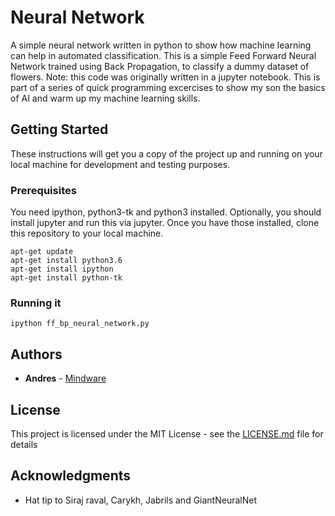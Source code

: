 # Neural Network

A simple neural network written in python to show how machine learning can help in automated classification. This is a simple Feed Forward Neural Network trained using Back Propagation, to classify a dummy dataset of flowers. Note: this code was originally written in a jupyter notebook. This is part of a series of quick programming excercises to show my son the basics of AI and warm up my machine learning skills. 
## Getting Started

These instructions will get you a copy of the project up and running on your local machine for development and testing purposes.

### Prerequisites

You need ipython, python3-tk and python3 installed. Optionally, you should install jupyter and run this via jupyter. Once you have those installed, clone this repository to your local machine.

```
apt-get update
apt-get install python3.6
apt-get install ipython
apt-get install python-tk
```

### Running it

```
ipython ff_bp_neural_network.py
```
## Authors

* **Andres** - [Mindware](https://github.com/mindware)

## License

This project is licensed under the MIT License - see the [LICENSE.md](LICENSE.md) file for details

## Acknowledgments

* Hat tip to Siraj raval, Carykh, Jabrils and GiantNeuralNet

